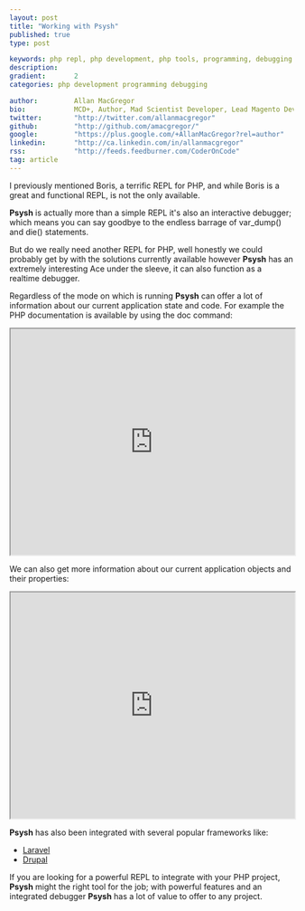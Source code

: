 ```yaml
---
layout: post
title: "Working with Psysh"
published: true
type: post

keywords: php repl, php development, php tools, programming, debugging
description:
gradient: 		2
categories: php development programming debugging

author: 		Allan MacGregor
bio: 			MCD+, Author, Mad Scientist Developer, Lead Magento Developer @demacmedia.
twitter: 		"http://twitter.com/allanmacgregor"
github: 		"http://github.com/amacgregor/"
google: 		"https://plus.google.com/+AllanMacGregor?rel=author"
linkedin: 		"http://ca.linkedin.com/in/allanmacgregor"
rss: 			"http://feeds.feedburner.com/CoderOnCode"
tag: article
---
```


I previously mentioned Boris, a terrific REPL for PHP, and while Boris is a great and functional REPL, is not the only available.

**Psysh** is actually more than a simple REPL it's also an interactive debugger; which means you can say goodbye to the endless barrage of var_dump() and die() statements.



But do we really need another REPL for PHP, well honestly we could probably get by with the solutions currently available however **Psysh** has an extremely interesting Ace under the sleeve, it can also function as a realtime debugger.

Regardless of the mode on which is running **Psysh** can offer a lot of information about our current application state and code. For example the PHP documentation is available by using the doc command:

<!-- INSERT showterm.io -->
<iframe src="http://showterm.io/5581ee8f7c7d8d91e8c61" width="100%" height="400" ></iframe>

We can also get more information about our current application objects and their properties:

<!-- INSERT showterm.io -->
<iframe src="http://showterm.io/eaea65fdda60f865cd205" width="100%" height="400" ></iframe>

**Psysh** has also been integrated with several popular frameworks like:

- [Laravel](https://github.com/ahmadsherif/laravel-**Psysh**)
- [Drupal](http://www.twinbit.it/en/blog/drupal-and-**Psysh**-drupal-repl)

If you are looking for a powerful REPL to integrate with your PHP project, **Psysh** might the right tool for the job; with powerful features and an integrated debugger **Psysh** has a lot of value to offer to any project.
